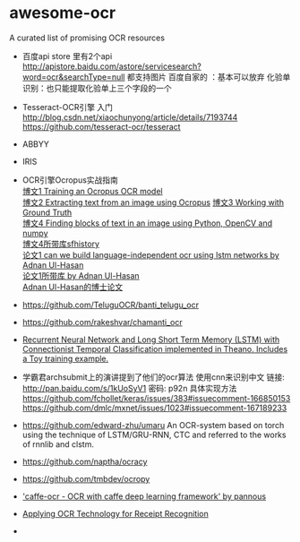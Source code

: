 # awesome-ocr
 A curated list of promising OCR resources


* 百度api store 里有2个api
http://apistore.baidu.com/astore/servicesearch?word=ocr&searchType=null
都支持图片
百度自家的 ：基本可以放弃
化验单识别：也只能提取化验单上三个字段的一个
* Tesseract-OCR引擎 入门                     
http://blog.csdn.net/xiaochunyong/article/details/7193744             
https://github.com/tesseract-ocr/tesseract             
* ABBYY         
* IRIS                 
* OCR引擎Ocropus实战指南              
[博文1 Training an Ocropus OCR model ](http://www.danvk.org/2015/01/11/training-an-ocropus-ocr-model.html)          
[博文2  Extracting text from an image using Ocropus](http://www.danvk.org/2015/01/09/extracting-text-from-an-image-using-ocropus.html)   [博文3 Working with Ground Truth ](https://github.com/tmbdev/ocropy/wiki/Working-with-Ground-Truth)                         
[博文4 Finding blocks of text in an image using Python, OpenCV and numpy](http://www.danvk.org/2015/01/07/finding-blocks-of-text-in-an-image-using-python-opencv-and-numpy.html)                
[博文4所带库sfhistory](https://github.com/danvk/sfhistory)                              
[论文1 can we build language-independent ocr using lstm networks by Adnan Ul-Hasan](https://www.google.co.jp/url?sa=t&rct=j&q=&esrc=s&source=web&cd=1&cad=rja&uact=8&ved=0ahUKEwjS4uDg1Y3MAhUDn6YKHe-YAqcQFggbMAA&url=http%3A%2F%2Fdl.acm.org%2Fcitation.cfm%3Fid%3D2505394&usg=AFQjCNHvV9kiHl181IaXAUC1zZLkd2LFdg)                  
[论文1所带库 by Adnan Ul-Hasan](https://github.com/tmbdev/ocropy)              
[Adnan Ul-Hasan的博士论文](https://github.com/wanghaisheng/awesome-ocr/raw/master/papers/Generic%20Text%20Recognition%20using%20Long%20Short-Term%20Memory%20Networks-PhD_Thesis_Ul-Hasan.pdf)            

* https://github.com/TeluguOCR/banti_telugu_ocr     
* https://github.com/rakeshvar/chamanti_ocr
* [ Recurrent Neural Network and Long Short Term Memory (LSTM) with Connectionist Temporal Classification implemented in Theano. Includes a Toy training example. ](https://github.com/rakeshvar/rnn_ctc )
* 学霸君archsubmit上的演讲提到了他们的ocr算法 使用cnn来识别中文 链接: http://pan.baidu.com/s/1kUoSyV1 密码: p92n
具体实现方法
https://github.com/fchollet/keras/issues/383#issuecomment-166850153
https://github.com/dmlc/mxnet/issues/1023#issuecomment-167189233
* https://github.com/edward-zhu/umaru
An OCR-system based on torch using the technique of LSTM/GRU-RNN, CTC and referred to the works of rnnlib and clstm.
* https://github.com/naptha/ocracy
* https://github.com/tmbdev/ocropy      
* ['caffe-ocr - OCR with caffe deep learning framework' by pannous ](https://github.com/pannous/caffe-ocr)     
* [Applying OCR Technology for Receipt Recognition](http://pan.baidu.com/s/1qXQBQiC)        
* []()
